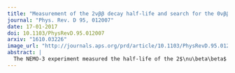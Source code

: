```yaml
---
title: "Measurement of the 2νββ decay half-life and search for the 0νββ decay of 116Cd with the NEMO-3 detector"
journal: "Phys. Rev. D 95, 012007"
date: 17-01-2017
doi: 10.1103/PhysRevD.95.012007
arxiv: "1610.03226"
image_url: "http://journals.aps.org/prd/article/10.1103/PhysRevD.95.012007/figures/8/medium"
abstract: |
  The NEMO-3 experiment measured the half-life of the 2$\nu\beta\beta$ decay and searched for the 0$\nu\beta\beta$ decay of $^{116}$Cd. Using 410 g of $^{116}$Cd installed in the detector with an exposure of 5.26 y, (4968$\pm$74) events corresponding to the 2$\nu\beta\beta$ decay of $^{116}$Cd to the ground state of $^{116}$Sn have been observed with a signal to background ratio of about 12. The half-life of the 2$\nu\beta\beta$ decay has been measured to be $T^{2\nu}_{1/2} = \left[2.74 \pm 0.04(\textrm{stat}) \pm0.18 (\textrm{syst})\right]\times 10^{19}$ y. No events have been observed above the expected background while searching for 0$\nu\beta\beta$ decay. The corresponding limit on the half-life is determined to be $T_{1/2}^{0\nu}\geq 1.0\times 10^{23}$ y at the 90 C.L. which corresponds to an upper limit on the effective Majorana neutrino mass of $\left < m_\nu \right > \leq 1.4-2.5$ eV depending on the nuclear matrix elements considered. Limits on other mechanisms generating 0$\nu\beta\beta$ decay such as the exchange of R-parity violating supersymmetric particles, right-handed currents and majoron emission are also obtained.
---
```

